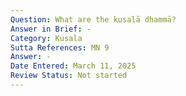 ```yaml
---
Question: What are the kusalā dhammā?
Answer in Brief: -
Category: Kusala
Sutta References: MN 9
Answer: -
Date Entered: March 11, 2025
Review Status: Not started
---
```

